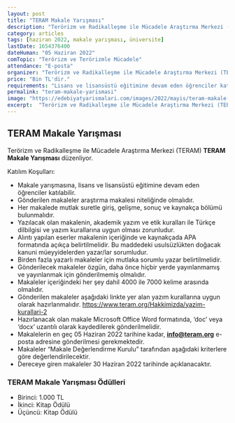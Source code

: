 ```yaml
---
layout: post
title: "TERAM Makale Yarışması"
description: "Terörizm ve Radikalleşme ile Mücadele Araştırma Merkezi (TERAM) 'makale yarışması' düzenliyor."
category: articles
tags: [haziran 2022, makale yarışması, üniversite]
lastDate: 1654376400
dateHuman: "05 Haziran 2022"
comTopic: "Terörizm ve Terörizmle Mücadele"
attendance: "E-posta"
organizer: "Terörizm ve Radikalleşme ile Mücadele Araştırma Merkezi (TERAM)"
price: "Bin TL'dir."
requirements: "Lisans ve lisansüstü eğitimine devam eden öğrenciler katılabilir."
permalink: "teram-makale-yarismasi"
image: "https://edebiyatyarismalari.com/images/2022/mayis/teram-makale-yarismasi.jpg"
excerpt:  "Terörizm ve Radikalleşme ile Mücadele Araştırma Merkezi (TERAM) <strong> makale yarışması </strong> düzenliyor."
---
```


## TERAM Makale Yarışması
Terörizm ve Radikalleşme ile Mücadele Araştırma Merkezi (TERAM) **TERAM Makale Yarışması** düzenliyor.

Katılım Koşulları:
- Makale yarışmasına, lisans ve lisansüstü eğitimine devam eden öğrenciler katılabilir.
- Gönderilen makaleler araştırma makalesi niteliğinde olmalıdır.
- Her makalede mutlak suretle giriş, gelişme, sonuç ve kaynakça bölümü bulunmalıdır.
- Yazılacak olan makalenin, akademik yazım ve etik kuralları ile Türkçe dilbilgisi ve yazım kurallarına uygun olması zorunludur.
- Alıntı yapılan eserler makalenin içeriğinde ve kaynakçada APA formatında açıkça belirtilmelidir. Bu maddedeki usulsüzlükten doğacak kanuni müeyyidelerden yazar/lar sorumludur.
- Birden fazla yazarlı makaleler için mutlaka sorumlu yazar belirtilmelidir.
- Gönderilecek makaleler özgün, daha önce hiçbir yerde yayınlanmamış ve yayınlanmak için gönderilmemiş olmalıdır.
- Makaleler içeriğindeki her şey dahil 4000 ile 7000 kelime arasında olmalıdır.
- Gönderilen makaleler aşağıdaki linkte yer alan yazım kurallarına uygun olarak hazırlanmalıdır.
https://www.teram.org/Hakkimizda/yazim-kurallari-2
- Hazırlanacak olan makale Microsoft Office Word formatında, ‘doc’ veya ‘docx’ uzantılı olarak kaydedilerek gönderilmelidir.
- Makalelerin en geç 05 Haziran 2022 tarihine kadar, **info@teram.org** e-posta adresine gönderilmesi gerekmektedir.
- Makaleler “Makale Değerlendirme Kurulu” tarafından aşağıdaki kriterlere göre değerlendirilecektir.
- Dereceye giren makaleler 30 Haziran 2022 tarihinde açıklanacaktır.


### TERAM Makale Yarışması Ödülleri
- Birinci: 1.000 TL
- İkinci: Kitap Ödülü
- Üçüncü: Kitap Ödülü